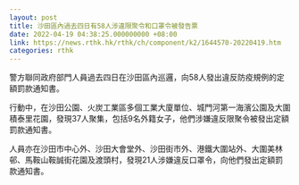 ```yaml
---
layout: post
title: 沙田區內過去四日有58人涉違限聚令和口罩令被發告票
date: 2022-04-19 04:38:25.000000000 +08:00
link: https://news.rthk.hk/rthk/ch/component/k2/1644570-20220419.htm
categories: rthk
---
```


警方聯同政府部門人員過去四日在沙田區內巡邏，向58人發出違反防疫規例的定額罰款通知書。

行動中，在沙田公園、火炭工業區多個工業大廈單位、城門河第一海濱公園及大圍積泰里花園，發現37人聚集，包括9名外籍女子，他們涉嫌違反限聚令被發出定額罰款通知書。

人員亦在沙田市中心外、沙田大會堂外、沙田街市外、港鐵大圍站外、大圍美林邨、馬鞍山鞍誠街花園及渡頭村，發現21人涉嫌違反口罩令，向他們發出定額罰款通知書。
